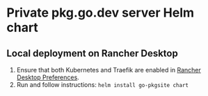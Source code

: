 # Private pkg.go.dev server Helm chart

## Local deployment on Rancher Desktop

1. Ensure that both Kubernetes and Traefik are enabled in [Rancher Desktop Preferences][prefs].
2. Run and follow instructions: `helm install go-pkgsite chart`

[prefs]: https://docs.rancherdesktop.io/ui/preferences/kubernetes/
